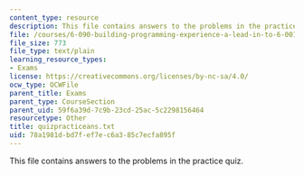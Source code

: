 ```yaml
---
content_type: resource
description: This file contains answers to the problems in the practice quiz.
file: /courses/6-090-building-programming-experience-a-lead-in-to-6-001-january-iap-2005/78a1981dbd7fef7ec6a385c7ecfa895f_quizpracticeans.txt
file_size: 773
file_type: text/plain
learning_resource_types:
- Exams
license: https://creativecommons.org/licenses/by-nc-sa/4.0/
ocw_type: OCWFile
parent_title: Exams
parent_type: CourseSection
parent_uid: 59f6a39d-7c9b-23cd-25ac-5c2298156464
resourcetype: Other
title: quizpracticeans.txt
uid: 78a1981d-bd7f-ef7e-c6a3-85c7ecfa895f
---
```

This file contains answers to the problems in the practice quiz.